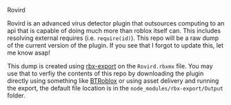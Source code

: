 Rovird

Rovird is an advanced virus detector plugin that outsources computing to an api that is capable of doing much more than roblox itself can. This includes resolving external requires (i.e. `require(id)`). This repo will be a raw dump of the current version of the plugin. If you see that I forgot to update this, let me know asap! 

This dump is created using [rbx-export](https://github.com/Neztore/rbx-export) on the `Rovird.rbxmx` file. You may use that to verfiy the contents of this repo by downloading the plugin directly using something like [BTRoblox](https://chrome.google.com/webstore/detail/btroblox-making-roblox-be/hbkpclpemjeibhioopcebchdmohaieln) or using asset delivery and running the export, the default file location is in the `node_modules/rbx-export/Output` folder.